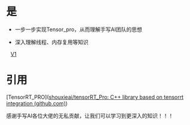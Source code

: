 # 是

* 一步一步实现Tensor_pro，从而理解手写AI团队的思想

* 深入理解线程、内存复用等知识

   [V1](./docs/v1.md)

# 引用

[TensorRT_PRO]([shouxieai/tensorRT_Pro: C++ library based on tensorrt integration (github.com)](https://github.com/shouxieai/tensorRT_Pro))

感谢手写AI各位大佬的无私贡献，让我们可以学习到更深入的知识！！！


